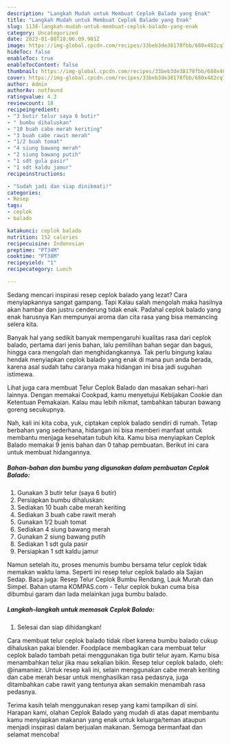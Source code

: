 ```yaml
---
description: "Langkah Mudah untuk Membuat Ceplok Balado yang Enak"
title: "Langkah Mudah untuk Membuat Ceplok Balado yang Enak"
slug: 1138-langkah-mudah-untuk-membuat-ceplok-balado-yang-enak
category: Uncategorized
date: 2023-01-08T18:06:09.901Z
image: https://img-global.cpcdn.com/recipes/33beb3de38178fbb/680x482cq70/ceplok-balado-foto-resep-utama.jpg
hideToc: false
enableToc: true
enableTocContent: false
thumbnail: https://img-global.cpcdn.com/recipes/33beb3de38178fbb/680x482cq70/ceplok-balado-foto-resep-utama.jpg
cover: https://img-global.cpcdn.com/recipes/33beb3de38178fbb/680x482cq70/ceplok-balado-foto-resep-utama.jpg
author: Admin
authorAv: notfound
ratingvalue: 4.3
reviewcount: 18
recipeingredient:
- "3 butir telur saya 6 butir"
- " bumbu dihaluskan"
- "10 buah cabe merah keriting"
- "3 buah cabe rawit merah"
- "1/2 buah tomat"
- "4 siung bawang merah"
- "2 siung bawang putih"
- "1 sdt gula pasir"
- "1 sdt kaldu jamur"
recipeinstructions:

- "Sudah jadi dan siap dinikmati!"
categories:
- Resep
tags:
- ceplok
- balado

katakunci: ceplok balado 
nutrition: 152 calories
recipecuisine: Indonesian
preptime: "PT34M"
cooktime: "PT38M"
recipeyield: "1"
recipecategory: Lunch

---
```



Sedang mencari inspirasi resep ceplok balado yang lezat? Cara menyiapkannya sangat gampang. Tapi Kalau salah mengolah maka hasilnya akan hambar dan justru cenderung tidak enak. Padahal ceplok balado yang enak harusnya Kan mempunyai aroma dan cita rasa yang bisa memancing selera kita.


Banyak hal yang sedikit banyak mempengaruhi kualitas rasa dari ceplok balado, pertama dari jenis bahan, lalu pemilihan bahan segar dan bagus, hingga cara mengolah dan menghidangkannya. Tak perlu bingung kalau hendak menyiapkan ceplok balado yang enak di mana pun anda berada, karena asal sudah tahu caranya maka hidangan ini bisa jadi suguhan istimewa.

Lihat juga cara membuat Telur Ceplok Balado dan masakan sehari-hari lainnya. Dengan memakai Cookpad, kamu menyetujui Kebijakan Cookie dan Ketentuan Pemakaian. Kalau mau lebih nikmat, tambahkan taburan bawang goreng secukupnya.


Nah, kali ini kita coba, yuk, ciptakan ceplok balado sendiri di rumah. Tetap berbahan yang sederhana, hidangan ini bisa memberi manfaat untuk membantu menjaga kesehatan tubuh kita. Kamu bisa menyiapkan Ceplok Balado memakai 9 jenis bahan dan 0 tahap pembuatan. Berikut ini cara untuk membuat hidangannya.

<!--inarticleads1-->

##### Bahan-bahan dan bumbu yang digunakan dalam pembuatan Ceplok Balado:

1. Gunakan 3 butir telur (saya 6 butir)
1. Persiapkan  bumbu dihaluskan:
1. Sediakan 10 buah cabe merah keriting
1. Sediakan 3 buah cabe rawit merah
1. Gunakan 1/2 buah tomat
1. Sediakan 4 siung bawang merah
1. Gunakan 2 siung bawang putih
1. Sediakan 1 sdt gula pasir
1. Persiapkan 1 sdt kaldu jamur


Namun setelah itu, proses menumis bumbu bersama telur ceplok tidak memakan waktu lama. Seperti ini resep telur ceplok balado ala Sajian Sedap. Baca juga: Resep Telur Ceplok Bumbu Rendang, Lauk Murah dan Simpel. Bahan utama KOMPAS.com - Telur ceplok bukan cuma bisa dibumbui garam dan lada melainkan juga bumbu balado. 

<!--inarticleads2-->

##### Langkah-langkah untuk memasak Ceplok Balado:


1. Selesai dan siap dihidangkan!

Cara membuat telur ceplok balado tidak ribet karena bumbu balado cukup dihaluskan pakai blender. Foodplace membagikan cara membuat telur ceplok balado tambah petai menggunakan tiga butir telur ayam. Kamu bisa menambahkan telur jika mau sekalian bikin. Resep telur ceplok balado, oleh: @inamaniez. Untuk resep kali ini, selain menggunakan cabe merah keriting dan cabe merah besar untuk menghasilkan rasa pedasnya, juga ditambahkan cabe rawit yang tentunya akan semakin menambah rasa pedasnya. 

Terima kasih telah menggunakan resep yang kami tampilkan di sini. Harapan kami, olahan Ceplok Balado yang mudah di atas dapat membantu kamu menyiapkan makanan yang enak untuk keluarga/teman ataupun menjadi inspirasi dalam berjualan makanan. Semoga bermanfaat dan selamat mencoba!
